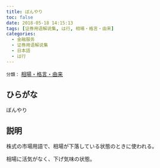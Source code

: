 ```yaml
---
title: ぼんやり
toc: false
date: 2018-05-18 14:15:13
tags: [证券用语解说集, は行, 相場・格言・由来]
categories:
  - 金融服务
  - 证券用语解说集
  - 日本語
  - は行
---
```


`分類：` [相場・格言・由来](/tags/相場・格言・由来/)

## ひらがな

ぼんやり

## 説明

株式の市場用語で、相場が下落している状態のときに使われる。

相場に活気がなく、下げ気味の状態。
